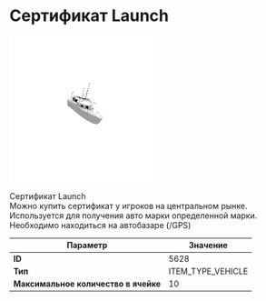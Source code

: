 # Сертификат Launch

![Item Image](../img/5628.webp?raw=true)

Сертификат Launch<br>Можно купить сертификат у игроков на центральном рынке.<br>Используется для получения авто марки определенной марки.<br>Необходимо находиться на автобазаре (/GPS)


| Параметр | Значение |
|----------|----------|
| **ID** | 5628 |
| **Тип** | ITEM_TYPE_VEHICLE |
| **Максимальное количество в ячейке** | 10 |

